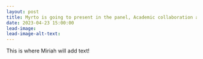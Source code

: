 ```yaml
---
layout: post
title: Myrto is going to present in the panel, Academic collaboration as an experiment, 7-9 June 2023, Oslo, Norway.
date: 2023-04-23 15:00:00
lead-image:
lead-image-alt-text:
---
```


This is where Miriah will add text!
